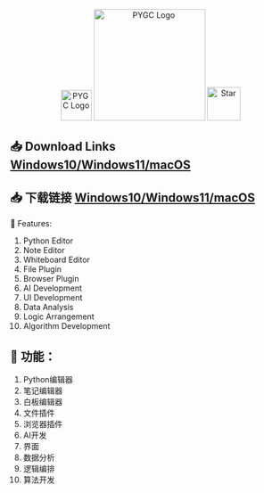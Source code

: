 <div align="center">

<img src="https://github.com/pygc/pygc/blob/main/doc//logo-icon.png" alt="PYGC Logo" width="55">
<img src="https://github.com/pygc/pygc/blob/main/doc//logo.gif" alt="PYGC Logo" width="200">
<img src="https://github.com/pygc/pygc/blob/main/doc/star.jpg" alt="Star" width="60">

</div>


## 📥 Download Links [Windows10/Windows11/macOS](https://github.com/pygc/pygc/releases)

## 📥 下载链接 [Windows10/Windows11/macOS](https://github.com/pygc/pygc/releases)


🎉 Features:
1. Python Editor
2. Note Editor
3. Whiteboard Editor
4. File Plugin
5. Browser Plugin
6. AI Development
7. UI Development
8. Data Analysis
9. Logic Arrangement
10. Algorithm Development

## 🎉 功能：
1. Python编辑器
2. 笔记编辑器
3. 白板编辑器
4. 文件插件
5. 浏览器插件
6. AI开发
7. 界面
8. 数据分析
9. 逻辑编排
10. 算法开发
